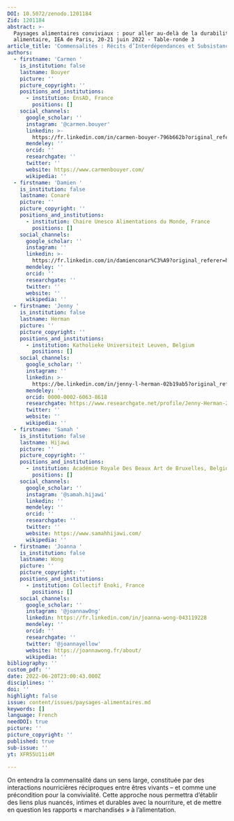 ```yaml
---
DOI: 10.5072/zenodo.1201184
Zid: 1201184
abstract: >-
  Paysages alimentaires conviviaux : pour aller au-delà de la durabilité
  alimentaire, IEA de Paris, 20-21 juin 2022 - Table-ronde 3
article_title: 'Commensalités : Récits d’Interdépendances et Subsistance'
authors:
  - firstname: 'Carmen '
    is_institution: false
    lastname: Bouyer
    picture: ''
    picture_copyright: ''
    positions_and_institutions:
      - institution: EnsAD, France
        positions: []
    social_channels:
      google_scholar: ''
      instagram: '@carmen.bouyer'
      linkedin: >-
        https://fr.linkedin.com/in/carmen-bouyer-796b662b?original_referer=https%3A%2F%2Fwww.google.com%2F
      mendeley: ''
      orcid: ''
      researchgate: ''
      twitter: ''
      website: https://www.carmenbouyer.com/
      wikipedia: ''
  - firstname: 'Damien '
    is_institution: false
    lastname: Conaré
    picture: ''
    picture_copyright: ''
    positions_and_institutions:
      - institution: Chaire Unesco Alimentations du Monde, France
        positions: []
    social_channels:
      google_scholar: ''
      instagram: ''
      linkedin: >-
        https://fr.linkedin.com/in/damienconar%C3%A9?original_referer=https%3A%2F%2Fwww.google.com%2F
      mendeley: ''
      orcid: ''
      researchgate: ''
      twitter: ''
      website: ''
      wikipedia: ''
  - firstname: 'Jenny '
    is_institution: false
    lastname: Herman
    picture: ''
    picture_copyright: ''
    positions_and_institutions:
      - institution: Katholieke Universiteit Leuven, Belgium
        positions: []
    social_channels:
      google_scholar: ''
      instagram: ''
      linkedin: >-
        https://be.linkedin.com/in/jenny-l-herman-02b19ab5?original_referer=https%3A%2F%2Fwww.google.com%2F
      mendeley: ''
      orcid: 0000-0002-6063-8618
      researchgate: https://www.researchgate.net/profile/Jenny-Herman-2
      twitter: ''
      website: ''
      wikipedia: ''
  - firstname: 'Samah '
    is_institution: false
    lastname: Hijawi
    picture: ''
    picture_copyright: ''
    positions_and_institutions:
      - institution: Académie Royale Des Beaux Art de Bruxelles, Belgique
        positions: []
    social_channels:
      google_scholar: ''
      instagram: '@samah.hijawi'
      linkedin: ''
      mendeley: ''
      orcid: ''
      researchgate: ''
      twitter: ''
      website: https://www.samahhijawi.com/
      wikipedia: ''
  - firstname: 'Joanna '
    is_institution: false
    lastname: Wong
    picture: ''
    picture_copyright: ''
    positions_and_institutions:
      - institution: Collectif Enoki, France
        positions: []
    social_channels:
      google_scholar: ''
      instagram: '@joannaw0ng'
      linkedin: https://fr.linkedin.com/in/joanna-wong-043119228
      mendeley: ''
      orcid: ''
      researchgate: ''
      twitter: '@joannayellow'
      website: https://joannawong.fr/about/
      wikipedia: ''
bibliography: ''
custom_pdf: ''
date: 2022-06-20T23:00:43.000Z
disciplines: ''
doi: ''
highlight: false
issue: content/issues/paysages-alimentaires.md
keywords: []
language: French
needDOI: true
picture: ''
picture_copyright: ''
published: true
sub-issue: ''
yt: XFR55U11i4M

---
```




On entendra la commensalité dans un sens large, constituée par des interactions nourricières réciproques entre êtres vivants – et comme une précondition pour la convivialité. Cette approche nous permettra d’établir des liens plus nuancés, intimes et durables avec la nourriture, et de mettre en question les rapports « marchandisés » à l’alimentation.

<Youtube yt="XFR55U11i4M" caption ="Commensalités : récits d’interdépendances et subsistance"></Youtube>